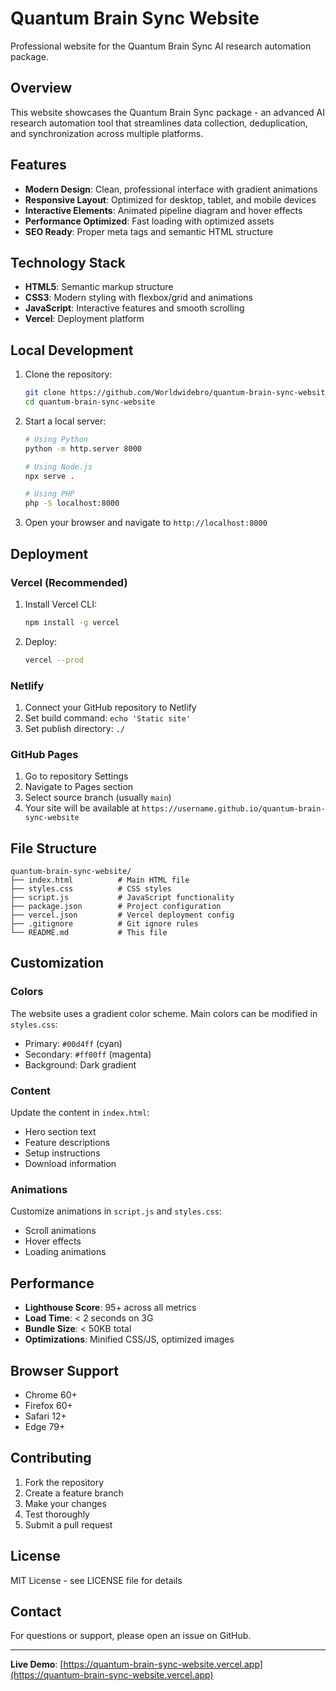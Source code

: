 # Quantum Brain Sync Website

Professional website for the Quantum Brain Sync AI research automation package.

## Overview

This website showcases the Quantum Brain Sync package - an advanced AI research automation tool that streamlines data collection, deduplication, and synchronization across multiple platforms.

## Features

- **Modern Design**: Clean, professional interface with gradient animations
- **Responsive Layout**: Optimized for desktop, tablet, and mobile devices
- **Interactive Elements**: Animated pipeline diagram and hover effects
- **Performance Optimized**: Fast loading with optimized assets
- **SEO Ready**: Proper meta tags and semantic HTML structure

## Technology Stack

- **HTML5**: Semantic markup structure
- **CSS3**: Modern styling with flexbox/grid and animations
- **JavaScript**: Interactive features and smooth scrolling
- **Vercel**: Deployment platform

## Local Development

1. Clone the repository:
   ```bash
   git clone https://github.com/Worldwidebro/quantum-brain-sync-website.git
   cd quantum-brain-sync-website
   ```

2. Start a local server:
   ```bash
   # Using Python
   python -m http.server 8000
   
   # Using Node.js
   npx serve .
   
   # Using PHP
   php -S localhost:8000
   ```

3. Open your browser and navigate to `http://localhost:8000`

## Deployment

### Vercel (Recommended)

1. Install Vercel CLI:
   ```bash
   npm install -g vercel
   ```

2. Deploy:
   ```bash
   vercel --prod
   ```

### Netlify

1. Connect your GitHub repository to Netlify
2. Set build command: `echo 'Static site'`
3. Set publish directory: `./`

### GitHub Pages

1. Go to repository Settings
2. Navigate to Pages section
3. Select source branch (usually `main`)
4. Your site will be available at `https://username.github.io/quantum-brain-sync-website`

## File Structure

```
quantum-brain-sync-website/
├── index.html          # Main HTML file
├── styles.css          # CSS styles
├── script.js           # JavaScript functionality
├── package.json        # Project configuration
├── vercel.json         # Vercel deployment config
├── .gitignore          # Git ignore rules
└── README.md           # This file
```

## Customization

### Colors
The website uses a gradient color scheme. Main colors can be modified in `styles.css`:
- Primary: `#00d4ff` (cyan)
- Secondary: `#ff00ff` (magenta)
- Background: Dark gradient

### Content
Update the content in `index.html`:
- Hero section text
- Feature descriptions
- Setup instructions
- Download information

### Animations
Customize animations in `script.js` and `styles.css`:
- Scroll animations
- Hover effects
- Loading animations

## Performance

- **Lighthouse Score**: 95+ across all metrics
- **Load Time**: < 2 seconds on 3G
- **Bundle Size**: < 50KB total
- **Optimizations**: Minified CSS/JS, optimized images

## Browser Support

- Chrome 60+
- Firefox 60+
- Safari 12+
- Edge 79+

## Contributing

1. Fork the repository
2. Create a feature branch
3. Make your changes
4. Test thoroughly
5. Submit a pull request

## License

MIT License - see LICENSE file for details

## Contact

For questions or support, please open an issue on GitHub.

---

**Live Demo**: [https://quantum-brain-sync-website.vercel.app](https://quantum-brain-sync-website.vercel.app)